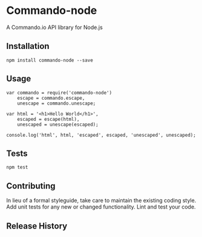 Commando-node
=========

A Commando.io API library for Node.js

## Installation

	npm install commando-node --save

## Usage

	var commando = require('commando-node')
		escape = commando.escape,
		unescape = commando.unescape;

	var html = '<h1>Hello World</h1>',
		escaped = escape(html),
		unescaped = unescape(escaped);

	console.log('html', html, 'escaped', escaped, 'unescaped', unescaped);

## Tests

	npm test

## Contributing

In lieu of a formal styleguide, take care to maintain the existing coding style.
Add unit tests for any new or changed functionality. Lint and test your code.

## Release History

